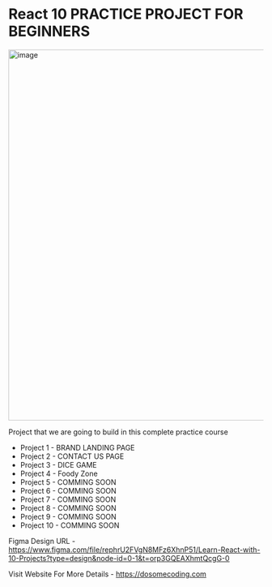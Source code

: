 # React 10 PRACTICE PROJECT FOR BEGINNERS

<img width="731" alt="image" src="https://github.com/anshuopinion/React-10-Projects/assets/50476777/50094d87-3043-4635-a9cb-1c4feff6e2a3">


Project that we are going to build in this complete practice course

- Project 1 - BRAND LANDING PAGE
- Project 2 - CONTACT US PAGE
- Project 3 - DICE GAME
- Project 4 - Foody Zone
- Project 5 - COMMING SOON
- Project 6 - COMMING SOON
- Project 7 - COMMING SOON
- Project 8 - COMMING SOON
- Project 9 - COMMING SOON
- Project 10 - COMMING SOON

Figma Design URL - https://www.figma.com/file/rephrU2FVgN8MFz6XhnP51/Learn-React-with-10-Projects?type=design&node-id=0-1&t=orp3GQEAXhmtQcgG-0

Visit Website For More Details - https://dosomecoding.com
